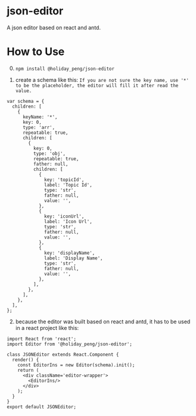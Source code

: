 # json-editor

A json editor based on react and antd.

# How to Use

0. `npm install @holiday_peng/json-editor`

1. create a schema like this:
`If you are not sure the key name, use '*' to be the placeholder, the editor will fill it after read the value.`
````
var schema = {
  children: [
    {
      keyName: '*',
      key: 0,
      type: 'arr',
      repeatable: true,
      children: [
        {
          key: 0,
          type: 'obj',
          repeatable: true,
          father: null,
          children: [
            {
              key: 'topicId',
              label: 'Topic Id',
              type: 'str',
              father: null,
              value: '',
            },
            {
              key: 'iconUrl',
              label: 'Icon Url',
              type: 'str',
              father: null,
              value: '',
            },
            {
              key: 'displayName',
              label: 'Display Name',
              type: 'str',
              father: null,
              value: '',
            },
          ],
        },
      ],
    },
  ],
};
````
2. because the editor was built based on react and antd, it has to be used in a react project like this: 
````
import React from 'react';
import Editor from '@holiday_peng/json-editor';

class JSONEditor extends React.Component {
  render() {
    const EditorIns = new Editor(schema).init();
    return (
      <div className='editor-wrapper'>
        <EditorIns/>
      </div>
    );
  }
}
export default JSONEditor;
````
